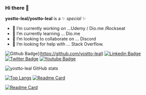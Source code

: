 ### Hi there 👋
**yostto-leal/yostto-leal** is a ✨ _special_ ✨ 


- 🔭 I’m currently working on ...Udemy / Dio.me /Rockseat
- 🌱 I’m currently learning ... Dio.me
- 👯 I’m looking to collaborate on ... Discord
- 🤔 I’m looking for help with ... Stack Overflow.



![Github Badge](https://img.shields.io/badge/-Github-000?style=flat-square&logo=Github&logoColor=white&link=https://github.com/yostto-leal)](https://github.com/yostto-leal)
[![Linkedin Badge](https://img.shields.io/badge/-LinkedIn-blue?style=flat-square&logo=Linkedin&logoColor=white&link=https://www.linkedin.com/in/ariosto-leal-1b570b50/)](https://www.linkedin.com/in/ariosto-leal-1b570b50/)
[![Twitter Badge](https://img.shields.io/badge/-Twitter-1ca0f1?style=flat-square&labelColor=1ca0f1&logo=twitter&logoColor=white&link=https://twitter.com/aryostto)](https://twitter.com/aryostto)
[![Youtube Badge](https://img.shields.io/badge/-YouTube-ff0000?style=flat-square&labelColor=ff0000&logo=youtube&logoColor=white&link=https://www.youtube.com/user/TreinaWeb)](https://www.youtube.com/user/TreinaWeb)

![yostto-leal GitHub stats](https://github-readme-stats.vercel.app/api?username=yostto-leal&hide=contribs,prs)

[![Top Langs](https://github-readme-stats.vercel.app/api/top-langs/?username=anuraghazra&layout=compact)](https://github.com/anuraghazra/github-readme-stats)
[![Readme Card](https://github-readme-stats.vercel.app/api/pin/?username=anuraghazra&repo=github-readme-stats)](https://github.com/anuraghazra/github-readme-stats)



<!--
**yostto-leal/yostto-leal** is a ✨ _special_ ✨ repository because its `README.md` (this file) appears on your GitHub profile.

Here are some ideas to get you started:

- 🔭 I’m currently working on ...
- 🌱 I’m currently learning ...
- 👯 I’m looking to collaborate on ...
- 🤔 I’m looking for help with ...
- 💬 Ask me about ...
- 📫 How to reach me: ...
- 😄 Pronouns: ...
- ⚡ Fun fact: ...
-->

[![Readme Card](https://github-readme-stats.vercel.app/api/pin/?username=anuraghazra&repo=github-readme-stats)](https://github.com/anuraghazra/github-readme-stats)

